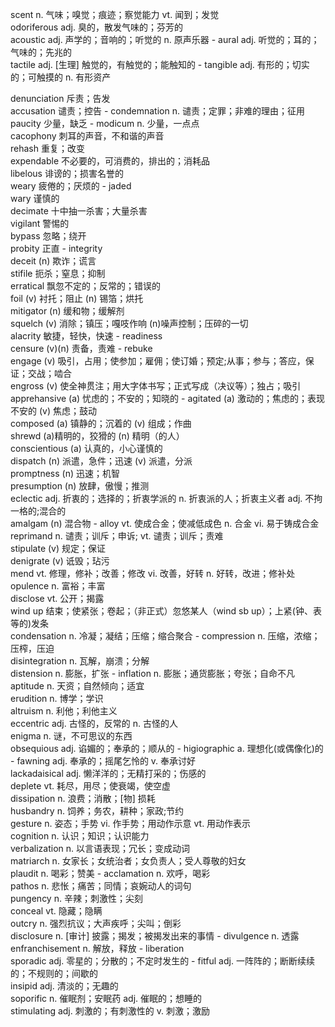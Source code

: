 scent n. 气味；嗅觉；痕迹；察觉能力 vt. 闻到；发觉    
odoriferous adj. 臭的，散发气味的；芬芳的   
acoustic adj. 声学的；音响的；听觉的 n. 原声乐器 - aural adj. 听觉的；耳的；气味的；先兆的       
tactile adj. [生理] 触觉的，有触觉的；能触知的 - tangible adj. 有形的；切实的；可触摸的 n. 有形资产        

denunciation 斥责；告发    
accusation 谴责；控告 - condemnation n. 谴责；定罪；非难的理由；征用         
paucity 少量，缺乏 - modicum n. 少量，一点点       
cacophony  刺耳的声音，不和谐的声音         
rehash 重复；改变      
expendable 不必要的，可消费的，排出的；消耗品       
libelous 诽谤的；损害名誉的     
weary 疲倦的；厌烦的  - jaded      
wary 谨慎的    
decimate 十中抽一杀害；大量杀害    
vigilant 警惕的   
bypass 忽略；绕开   
probity 正直 - integrity    
deceit (n) 欺诈；谎言    
stifile 扼杀；窒息；抑制    
erratical 飘忽不定的；反常的；错误的    
foil (v) 衬托；阻止 (n) 锡箔；烘托   
mitigator (n) 缓和物；缓解剂    
squelch (v) 消除；镇压；嘎吱作响 (n)噪声控制；压碎的一切     
alacrity 敏捷，轻快，快速 - readiness    
censure (v)(n) 责备，责难 - rebuke   
engage (v) 吸引，占用；使参加；雇佣；使订婚；预定;从事；参与；答应，保证；交战；啮合     
engross (v) 使全神贯注；用大字体书写；正式写成（决议等）；独占；吸引    
apprehansive (a) 忧虑的；不安的；知晓的 - agitated (a) 激动的；焦虑的；表现不安的 (v) 焦虑；鼓动    
composed (a) 镇静的；沉着的 (v) 组成；作曲    
shrewd (a)精明的，狡猾的 (n) 精明（的人）     
conscientious (a) 认真的，小心谨慎的    
dispatch (n) 派遣，急件；迅速 (v) 派遣，分派    
promptness (n) 迅速；机智  
presumption (n) 放肆，傲慢；推测     
eclectic adj. 折衷的；选择的；折衷学派的 n. 折衷派的人；折衷主义者 adj. 不拘一格的;混合的     
amalgam (n) 混合物 - alloy vt. 使成合金；使减低成色 n. 合金 vi. 易于铸成合金    
reprimand n. 谴责；训斥；申诉; vt. 谴责；训斥；责难    
stipulate (v) 规定；保证   
denigrate (v) 诋毁；玷污    
mend vt. 修理，修补；改善；修改 vi. 改善，好转 n. 好转，改进；修补处   
opulence n. 富裕；丰富     
disclose vt. 公开；揭露   
wind up 结束；使紧张；卷起；（非正式）忽悠某人（wind sb up）；上紧(钟、表等的)发条     
condensation n. 冷凝；凝结；压缩；缩合聚合 - compression n. 压缩，浓缩；压榨，压迫    
disintegration n. 瓦解，崩溃；分解    
distension n. 膨胀，扩张 - inflation n. 膨胀；通货膨胀；夸张；自命不凡    
aptitude n. 天资；自然倾向；适宜    
erudition n. 博学；学识   
altruism n. 利他；利他主义   
eccentric adj. 古怪的，反常的 n. 古怪的人    
enigma n. 谜，不可思议的东西   
obsequious adj. 谄媚的；奉承的；顺从的 - higiographic a. 理想化(或偶像化)的 - fawning adj. 奉承的；摇尾乞怜的 v. 奉承讨好    
lackadaisical adj. 懒洋洋的；无精打采的；伤感的   
deplete vt. 耗尽，用尽；使衰竭，使空虚    
dissipation n. 浪费；消散；[物] 损耗   
husbandry n. 饲养；务农，耕种；家政;节约    
gesture n. 姿态；手势 vi. 作手势；用动作示意 vt. 用动作表示   
cognition n. 认识；知识；认识能力   
verbalization n. 以言语表现；冗长；变成动词     
matriarch n. 女家长；女统治者；女负责人；受人尊敬的妇女    
plaudit n. 喝彩；赞美 - acclamation n. 欢呼，喝彩     
pathos n. 悲怅；痛苦；同情；哀婉动人的词句     
pungency n. 辛辣；刺激性；尖刻         
conceal vt. 隐藏；隐瞒     
outcry n. 强烈抗议；大声疾呼；尖叫；倒彩    
disclosure n. [审计] 披露；揭发；被揭发出来的事情 - divulgence n. 透露    
enfranchisement n. 解放，释放 - liberation    
sporadic adj. 零星的；分散的；不定时发生的 - fitful adj. 一阵阵的；断断续续的；不规则的；间歇的   
insipid adj. 清淡的；无趣的    
soporific n. 催眠剂；安眠药 adj. 催眠的；想睡的    
stimulating adj. 刺激的；有刺激性的 v. 刺激；激励    









